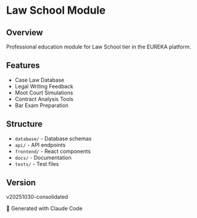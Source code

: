 # Law School Module

## Overview
Professional education module for Law School tier in the EUREKA platform.

## Features
- Case Law Database
- Legal Writing Feedback
- Moot Court Simulations
- Contract Analysis Tools
- Bar Exam Preparation

## Structure
- `database/` - Database schemas
- `api/` - API endpoints
- `frontend/` - React components
- `docs/` - Documentation
- `tests/` - Test files

## Version
v20251030-consolidated

🤖 Generated with Claude Code

